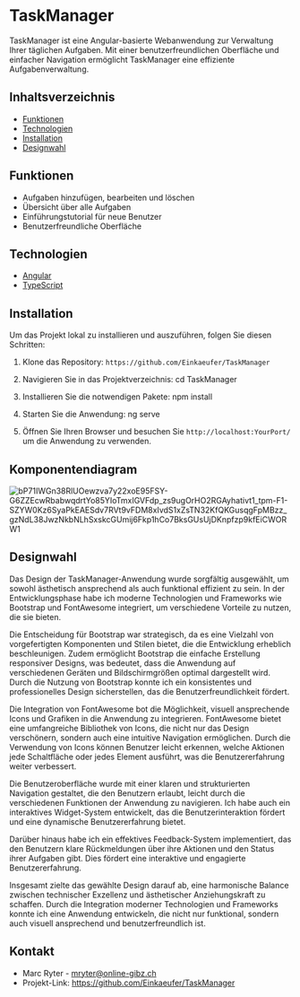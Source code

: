 # TaskManager

TaskManager ist eine Angular-basierte Webanwendung zur Verwaltung Ihrer täglichen Aufgaben. Mit einer benutzerfreundlichen Oberfläche und einfacher Navigation ermöglicht TaskManager eine effiziente Aufgabenverwaltung.

## Inhaltsverzeichnis

- [Funktionen](#funktionen)
- [Technologien](#technologien)
- [Installation](#installation)
- [Designwahl](#designwahl)

## Funktionen

- Aufgaben hinzufügen, bearbeiten und löschen
- Übersicht über alle Aufgaben
- Einführungstutorial für neue Benutzer
- Benutzerfreundliche Oberfläche

## Technologien

- [Angular](https://angular.io/)
- [TypeScript](https://www.typescriptlang.org/)

## Installation

Um das Projekt lokal zu installieren und auszuführen, folgen Sie diesen Schritten:

1. Klone das Repository: `https://github.com/Einkaeufer/TaskManager`

2. Navigieren Sie in das Projektverzeichnis: cd TaskManager

3. Installieren Sie die notwendigen Pakete: npm install

4. Starten Sie die Anwendung: ng serve

5. Öffnen Sie Ihren Browser und besuchen Sie `http://localhost:YourPort/` um die Anwendung zu verwenden.

## Komponentendiagram

![bP71IWGn38RlUOewzva7y22xoE95FSY-G6ZZEcwRbabwqdrtYo85YIoTmxIGVFdp_zs9ugOrHO2RGAyhativt1_tpm-F1-SZYW0Kz6SyaPkEAESdv7RVt9vFDM8xIvdS1xZsTN32KfQKGusqgFpMBzz_gzNdL38JwzNkbNLhSxskcGUmij6Fkp1hCo7BksGUsUjDKnpfzp9kfEiCWORW1](https://github.com/Einkaeufer/TaskManager/assets/104210524/f5fd3265-f0ef-4da0-be6e-1b4bd6032ae2)


## Designwahl

Das Design der TaskManager-Anwendung wurde sorgfältig ausgewählt, um sowohl ästhetisch ansprechend als auch funktional effizient zu sein. In der Entwicklungsphase habe ich moderne Technologien und Frameworks wie Bootstrap und FontAwesome integriert, um verschiedene Vorteile zu nutzen, die sie bieten.

Die Entscheidung für Bootstrap war strategisch, da es eine Vielzahl von vorgefertigten Komponenten und Stilen bietet, die die Entwicklung erheblich beschleunigen. Zudem ermöglicht Bootstrap die einfache Erstellung responsiver Designs, was bedeutet, dass die Anwendung auf verschiedenen Geräten und Bildschirmgrößen optimal dargestellt wird. Durch die Nutzung von Bootstrap konnte ich ein konsistentes und professionelles Design sicherstellen, das die Benutzerfreundlichkeit fördert.

Die Integration von FontAwesome bot die Möglichkeit, visuell ansprechende Icons und Grafiken in die Anwendung zu integrieren. FontAwesome bietet eine umfangreiche Bibliothek von Icons, die nicht nur das Design verschönern, sondern auch eine intuitive Navigation ermöglichen. Durch die Verwendung von Icons können Benutzer leicht erkennen, welche Aktionen jede Schaltfläche oder jedes Element ausführt, was die Benutzererfahrung weiter verbessert.

Die Benutzeroberfläche wurde mit einer klaren und strukturierten Navigation gestaltet, die den Benutzern erlaubt, leicht durch die verschiedenen Funktionen der Anwendung zu navigieren. Ich habe auch ein interaktives Widget-System entwickelt, das die Benutzerinteraktion fördert und eine dynamische Benutzererfahrung bietet.

Darüber hinaus habe ich ein effektives Feedback-System implementiert, das den Benutzern klare Rückmeldungen über ihre Aktionen und den Status ihrer Aufgaben gibt. Dies fördert eine interaktive und engagierte Benutzererfahrung.

Insgesamt zielte das gewählte Design darauf ab, eine harmonische Balance zwischen technischer Exzellenz und ästhetischer Anziehungskraft zu schaffen. Durch die Integration moderner Technologien und Frameworks konnte ich eine Anwendung entwickeln, die nicht nur funktional, sondern auch visuell ansprechend und benutzerfreundlich ist.

## Kontakt

- Marc Ryter - mryter@online-gibz.ch
- Projekt-Link: https://github.com/Einkaeufer/TaskManager

